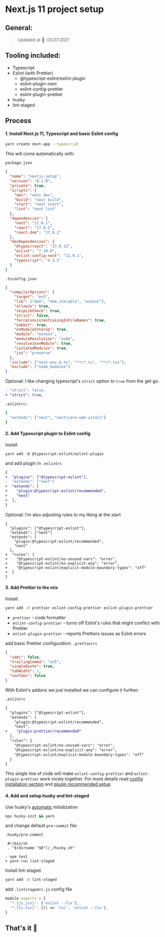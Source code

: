 # Next.js 11 project setup

## General:
> Updated at 📅: 03.07.2021

## Tooling included:
- Typescript
- Eslint (with Prettier)
  - @typescript-eslint/eslint-plugin
  - eslint-plugin-next
  - eslint-config-prettier
  - eslint-plugin-prettier
- husky
- lint-staged

## Process

#### 1. Install Next.js 11, Typescript and basic Eslint config

```bash
yarn create next-app --typescript
```

This will come automatically with:

`package.json`

```json
{
  "name": "nextjs-setup",
  "version": "0.1.0",
  "private": true,
  "scripts": {
    "dev": "next dev",
    "build": "next build",
    "start": "next start",
    "lint": "next lint"
  },
  "dependencies": {
    "next": "11.0.1",
    "react": "17.0.2",
    "react-dom": "17.0.2"
  },
  "devDependencies": {
    "@types/react": "17.0.13",
    "eslint": "7.29.0",
    "eslint-config-next": "11.0.1",
    "typescript": "4.3.5"
  }
}
```

`.tsconfig.json`

```json
{
  "compilerOptions": {
    "target": "es5",
    "lib": ["dom", "dom.iterable", "esnext"],
    "allowJs": true,
    "skipLibCheck": true,
    "strict": false,
    "forceConsistentCasingInFileNames": true,
    "noEmit": true,
    "esModuleInterop": true,
    "module": "esnext",
    "moduleResolution": "node",
    "resolveJsonModule": true,
    "isolatedModules": true,
    "jsx": "preserve"
  },
  "include": ["next-env.d.ts", "**/*.ts", "**/*.tsx"],
  "exclude": ["node_modules"]
}
```

Optional: I like changing typescript's `strict` option to `true` from the get go:
```diff
- "strict": false,
+ "strict": true,
```

`.eslintrc:`

```bash
{
  "extends": ["next", "next/core-web-vitals"]
}
```

#### 2. Add Typescript plugin to Eslint config

Install
```
yarn add -D @typescript-eslint/eslint-plugin
```

and add plugin in `.eslintrc`

```diff
{
+  "plugins": ["@typescript-eslint"],
-  "extends": ["next"]
+  "extends": [
+    "plugin:@typescript-eslint/recommended",
+    "next"
+  ],
}
```

Optional: I'm also adjusting rules to my liking at the start

```
{
  "plugins": ["@typescript-eslint"],
  "extends": ["next"]
  "extends": [
    "plugin:@typescript-eslint/recommended",
    "next"
  ],
+  "rules": {
+    "@typescript-eslint/no-unused-vars": "error",
+    "@typescript-eslint/no-explicit-any": "error",
+    "@typescript-eslint/explicit-module-boundary-types": "off"
+  }
}
```

#### 3. Add Prettier to the mix

Install:
```bash
yarn add -D prettier eslint-config-prettier eslint-plugin-prettier
```

- `prettier` - code formatter
- `eslint-config-prettier` - turns off Eslint's rules that might conflict with Prettier
- `eslint-plugin-prettier` - reports Prettiers issues as Eslint errors 

add basic Prettier configuration:
`.prettierrc`
```json
{
  "semi": false,
  "trailingComma": "es5",
  "singleQuote": true,
  "tabWidth": 2,
  "useTabs": false
}
```

With Eslint's addons we just installed we can configure it further:

`.eslintrc`

```diff
{
  "plugins": ["@typescript-eslint"],
  "extends": [
    "plugin:@typescript-eslint/recommended",
    "next",
+    "plugin:prettier/recommended"
  ],
  "rules": {
    "@typescript-eslint/no-unused-vars": "error",
    "@typescript-eslint/no-explicit-any": "error",
    "@typescript-eslint/explicit-module-boundary-types": "off"
  }
}
```

This single line of code will make `eslint-config-prettier` and `eslint-plugin-prettier` work nicely together. For more details read [config installation section](https://github.com/prettier/eslint-config-prettier#installation) and [plugin recommended setup](https://github.com/prettier/eslint-plugin-prettier#recommended-configuration)

#### 4. Add and setup husky and lint-staged

Use husky's [automatic](https://typicode.github.io/husky/#/?id=automatic-recommended) initialization

```bash
npx husky-init && yarn
```

and change default `pre-commit` file:

`.husky/pre-commit`

```
 #!/bin/sh
 . "$(dirname "$0")/_/husky.sh"

- npm test
+ yarn run lint-staged
```

Install lint-staged

```bash
yarn add -D lint-staged
```

add `.lintstagedrc.js` config file

```javascript
module.exports = {
  '*.{js,jsx}': ['eslint --fix'],
  '*.{ts,tsx}': [() => 'tsc', 'eslint --fix'],
}
```

## That's it 🎉
